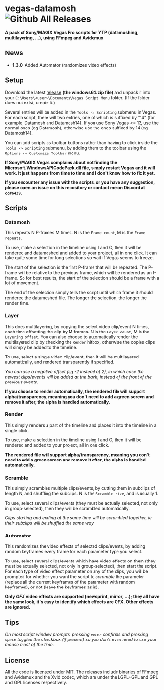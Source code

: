# vegas-datamosh ![Github All Releases](https://img.shields.io/github/downloads/delthas/vegas-datamosh/total.svg?style=flat-square)
**A pack of Sony/MAGIX Vegas Pro scripts for YTP (datamoshing, multilayering, ...), using FFmpeg and Avidemux**

## News
- **1.3.0**: Added Automator (randomizes video effects)

## Setup
Download the latest [release](../../releases/) **(the windows64.zip file)** and unpack it into your ```C:\Users\<user>\Documents\Vegas Script Menu``` folder. (If the folder does not exist, create it.)

Several entries will be added in the ```Tools -> Scripting``` submenu in Vegas. For each script, there will two entries, one of which is suffixed by "14" (for example, Datamosh and Datamosh14). If you use Sony Vegas <= 13, use the normal ones (eg Datamosh), otherwise use the ones suffixed by 14 (eg Datamosh14).

You can add scripts as toolbar buttons rather than having to click inside the ```Tools -> Scripting``` submenu, by adding them to the toolbar using the ```Options -> Customize Toolbar``` menu.

**If Sony/MAGIX Vegas complains about not finding the Microsoft.WindowsAPICodePack.dll file, simply restart Vegas and it will work. It just happens from time to time and I don't know how to fix it yet.**

**If you encounter any issue with the scripts, or you have any suggestion, please open an issue on this repository or contact me on Discord at ```cc#6439```.**

## Scripts

### Datamosh
This repeats N P-frames M times. N is the ```Frame count```, M is the  ```Frame repeats```.

To use, make a selection in the timeline using I and O, then it will be rendered and datamoshed and added to your project, all in one click. It can take quite some time for long selections so wait if Vegas seems to freeze.

The start of the selection is the first P-frame that will be repeated. The P-frame will be relative to the previous frame, which will be rendered as an I-frame. So for best results, the start of the selection should be a frame with a lot of movement.

The end of the selection simply tells the script until which frame it should rendered the datamoshed file. The longer the selection, the longer the render time.

### Layer
This does multilayering, by copying the select video clip/event N times, each time offsetting the clip by M frames. N is the ```Layer count```, M is the  ```Layering offset```. You can also choose to automatically render the multilayered clip by checking the ```Render``` hitbox, otherwise the copies clips will simply be added to the timeline.

To use, select a single video clip/event, then it will be multilayered automatically, and rendered transparently if specified.

*You can use a negative offset (eg -2 instead of 2), in which case the newest clips/events will be added at the back, instead of the front of the previous events.*

**If you choose to render automatically, the rendered file will support alpha/transparency, meaning you don't need to add a green screen and remove it after, the alpha is handled automatically.**

### Render
This simply renders a part of the timeline and places it into the timeline in a single click.

To use, make a selection in the timeline using I and O, then it will be rendered and added to your project, all in one click.

**The rendered file will support alpha/transparency, meaning you don't need to add a green screen and remove it after, the alpha is handled automatically.**

### Scramble
This simply scrambles multiple clips/events, by cutting them in subclips of length N, and shuffling the subclips. N is the ```Scramble size```, and is usually 1.

To use, select several clips/events (they must be actually selected, not only in group-selected), then they will be scrambled automatically.

*Clips starting and ending at the same time will be scrambled together, ie their subclips will be shuffled the same way.*

### Automator
This randomizes the video effects of selected clips/events, by adding random keyframes every frame for each parameter type you select.

To use, select several clips/events which have video effects on them (they must be actually selected, not only in group-selected), then start the script. For each type of video effect parameter on any of the clips, you will be prompted for whether you want the script to *scramble* the parameter (replace all the current keyframes of the parameter with random keyframes), or not (leave the keyframes as is).

**Only *OFX* video effects are supported (newsprint, mirror, ...); they all have the same look, it's easy to identify which effects are OFX. Other effects are ignored.**

## Tips
*On most script window prompts, pressing ```enter``` confirms and pressing ```space``` toggles the checkbox (if present) so you don't even need to use your mouse most of the time.*

## License
All the code is licensed under MIT. The releases include binaries of FFmpeg and Avidemux and the Xvid codec, which are under the LGPL+GPL and GPL and GPL licenses respectively.
